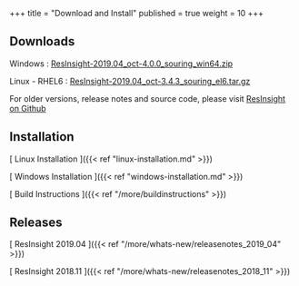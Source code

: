 +++
title = "Download and Install"
published = true
weight = 10
+++


## Downloads
Windows : [ResInsight-2019.04_oct-4.0.0_souring_win64.zip](https://github.com/OPM/ResInsight/releases/download/v2019.04/ResInsight-2019.04.0_oct-4.0.0_souring_win64.zip)

Linux - RHEL6 : [ResInsight-2019.04_oct-3.4.3_souring_el6.tar.gz](https://github.com/OPM/ResInsight/releases/download/v2019.04/ResInsight-2019.04.0_oct-3.4.3_souring_el6.tar.gz) 

For older versions, release notes and source code, please visit [ResInsight on Github](https://github.com/OPM/ResInsight/releases/)


## Installation

[ Linux Installation ]({{< ref "linux-installation.md" >}})

[ Windows Installation ]({{< ref "windows-installation.md" >}})

[ Build Instructions ]({{< ref "/more/buildinstructions" >}})

## Releases

[ ResInsight 2019.04 ]({{< ref "/more/whats-new/releasenotes_2019_04" >}})

[ ResInsight 2018.11 ]({{< ref "/more/whats-new/releasenotes_2018_11" >}})